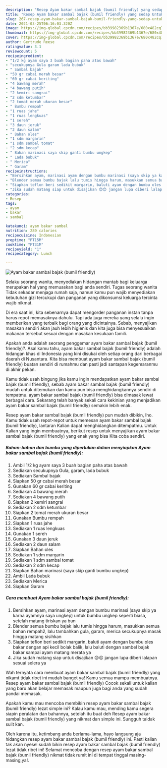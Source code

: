 ```yaml
---
description: "Resep Ayam bakar sambal bajak (bumil friendly) yang sedap Untuk Jualan"
title: "Resep Ayam bakar sambal bajak (bumil friendly) yang sedap Untuk Jualan"
slug: 267-resep-ayam-bakar-sambal-bajak-bumil-friendly-yang-sedap-untuk-jualan
date: 2021-03-25T06:16:03.320Z
image: https://img-global.cpcdn.com/recipes/bb39982369b1367e/680x482cq70/ayam-bakar-sambal-bajak-bumil-friendly-foto-resep-utama.jpg
thumbnail: https://img-global.cpcdn.com/recipes/bb39982369b1367e/680x482cq70/ayam-bakar-sambal-bajak-bumil-friendly-foto-resep-utama.jpg
cover: https://img-global.cpcdn.com/recipes/bb39982369b1367e/680x482cq70/ayam-bakar-sambal-bajak-bumil-friendly-foto-resep-utama.jpg
author: Gertrude Reese
ratingvalue: 3.1
reviewcount: 5
recipeingredient:
- "1/2 kg ayam saya 3 buah bagian paha atas bawah"
- "secukupnya Gula garam lada bubuk"
- " Sambal bajak"
- "50 gr cabai merah besar"
- "60 gr cabai keriting"
- "4 bawang merah"
- "4 bawang putih"
- "2 kemiri sangrai"
- "2 sdm ketumbar"
- "2 tomat merah ukuran besar"
- " Bumbu rempah"
- "1 ruas jahe"
- "1 ruas lengkuas"
- "1 sereh"
- "3 daun jeruk"
- "2 daun salam"
- " Bahan oles"
- "1 sdm margarin"
- "1 sdm sambal tomat"
- "2 sdm kecap"
- " Bahan marinasi saya skip ganti bumbu ungkep"
- " Lada bubuk"
- " Merica"
- " Garam"
recipeinstructions:
- "Bersihkan ayam, marinasi ayam dengan bumbu marinasi (saya skip ya karna ayamnya saya ungkep) untuk bumbu ungkep seperti biasa, setelah matang tiriskan ya bun"
- "Blender semua bumbu bajak lalu tumis hingga harum, masukkan semua bahan rempah2, lalu tambahkan gula, garam, merica secukupnya masak hingga matang sisihkan"
- "Siapkan teflon beri sedikit margarin, baluti ayam dengan bumbu oles bakar dengan api kecil bolak balik, lalu baluti dengan sambel bajak bakar sampai ayam matang merata ya"
- "Jika sudah matang siap untuk disajikan 😍😍 jangan lupa diberi lalapan sesuai selera ya"
categories:
- Resep
tags:
- ayam
- bakar
- sambal

katakunci: ayam bakar sambal 
nutrition: 289 calories
recipecuisine: Indonesian
preptime: "PT15M"
cooktime: "PT31M"
recipeyield: "1"
recipecategory: Lunch

---
```



![Ayam bakar sambal bajak (bumil friendly)](https://img-global.cpcdn.com/recipes/bb39982369b1367e/680x482cq70/ayam-bakar-sambal-bajak-bumil-friendly-foto-resep-utama.jpg)

Selaku seorang wanita, menyediakan hidangan mantab bagi keluarga merupakan hal yang memuaskan bagi anda sendiri. Tugas seorang  wanita Tidak sekadar menjaga rumah saja, namun kamu pun wajib menyediakan kebutuhan gizi tercukupi dan panganan yang dikonsumsi keluarga tercinta wajib nikmat.

Di era  saat ini, kita sebenarnya dapat mengorder panganan instan tanpa harus repot memasaknya dahulu. Tapi ada juga mereka yang selalu ingin memberikan yang terbaik bagi orang yang dicintainya. Sebab, menyajikan masakan sendiri akan jauh lebih higienis dan kita juga bisa menyesuaikan makanan tersebut sesuai dengan masakan kesukaan famili. 



Apakah anda adalah seorang penggemar ayam bakar sambal bajak (bumil friendly)?. Asal kamu tahu, ayam bakar sambal bajak (bumil friendly) adalah hidangan khas di Indonesia yang kini disukai oleh setiap orang dari berbagai daerah di Nusantara. Kita bisa membuat ayam bakar sambal bajak (bumil friendly) buatan sendiri di rumahmu dan pasti jadi santapan kegemaranmu di akhir pekan.

Kamu tidak usah bingung jika kamu ingin mendapatkan ayam bakar sambal bajak (bumil friendly), sebab ayam bakar sambal bajak (bumil friendly) mudah untuk ditemukan dan kamu pun bisa menghidangkannya sendiri di tempatmu. ayam bakar sambal bajak (bumil friendly) bisa dimasak lewat berbagai cara. Sekarang telah banyak sekali cara kekinian yang menjadikan ayam bakar sambal bajak (bumil friendly) semakin lebih enak.

Resep ayam bakar sambal bajak (bumil friendly) pun mudah dibikin, lho. Kamu tidak usah repot-repot untuk memesan ayam bakar sambal bajak (bumil friendly), lantaran Kalian dapat menghidangkan ditempatmu. Untuk Kalian yang ingin membuatnya, berikut resep untuk menyajikan ayam bakar sambal bajak (bumil friendly) yang enak yang bisa Kita coba sendiri.

<!--inarticleads1-->

##### Bahan-bahan dan bumbu yang diperlukan dalam menyiapkan Ayam bakar sambal bajak (bumil friendly):

1. Ambil 1/2 kg ayam saya 3 buah bagian paha atas bawah
1. Sediakan secukupnya Gula, garam, lada bubuk
1. Sediakan  Sambal bajak
1. Siapkan 50 gr cabai merah besar
1. Gunakan 60 gr cabai keriting
1. Sediakan 4 bawang merah
1. Sediakan 4 bawang putih
1. Siapkan 2 kemiri sangrai
1. Sediakan 2 sdm ketumbar
1. Siapkan 2 tomat merah ukuran besar
1. Gunakan  Bumbu rempah
1. Siapkan 1 ruas jahe
1. Sediakan 1 ruas lengkuas
1. Gunakan 1 sereh
1. Gunakan 3 daun jeruk
1. Sediakan 2 daun salam
1. Siapkan  Bahan oles
1. Sediakan 1 sdm margarin
1. Sediakan 1 sdm sambal tomat
1. Sediakan 2 sdm kecap
1. Siapkan  Bahan marinasi (saya skip ganti bumbu ungkep)
1. Ambil  Lada bubuk
1. Sediakan  Merica
1. Siapkan  Garam




<!--inarticleads2-->

##### Cara membuat Ayam bakar sambal bajak (bumil friendly):

1. Bersihkan ayam, marinasi ayam dengan bumbu marinasi (saya skip ya karna ayamnya saya ungkep) untuk bumbu ungkep seperti biasa, setelah matang tiriskan ya bun
1. Blender semua bumbu bajak lalu tumis hingga harum, masukkan semua bahan rempah2, lalu tambahkan gula, garam, merica secukupnya masak hingga matang sisihkan
1. Siapkan teflon beri sedikit margarin, baluti ayam dengan bumbu oles bakar dengan api kecil bolak balik, lalu baluti dengan sambel bajak bakar sampai ayam matang merata ya
1. Jika sudah matang siap untuk disajikan 😍😍 jangan lupa diberi lalapan sesuai selera ya




Wah ternyata cara membuat ayam bakar sambal bajak (bumil friendly) yang nikamt tidak ribet ini mudah banget ya! Kamu semua mampu membuatnya. Resep ayam bakar sambal bajak (bumil friendly) Cocok sekali untuk kalian yang baru akan belajar memasak maupun juga bagi anda yang sudah pandai memasak.

Apakah kamu mau mencoba membikin resep ayam bakar sambal bajak (bumil friendly) lezat simple ini? Kalau kamu mau, mending kamu segera siapin peralatan dan bahannya, setelah itu buat deh Resep ayam bakar sambal bajak (bumil friendly) yang nikmat dan simple ini. Sungguh taidak sulit kan. 

Oleh karena itu, ketimbang anda berlama-lama, hayo langsung aja hidangkan resep ayam bakar sambal bajak (bumil friendly) ini. Pasti kalian tak akan nyesel sudah bikin resep ayam bakar sambal bajak (bumil friendly) lezat tidak ribet ini! Selamat mencoba dengan resep ayam bakar sambal bajak (bumil friendly) nikmat tidak rumit ini di tempat tinggal masing-masing,ya!.

